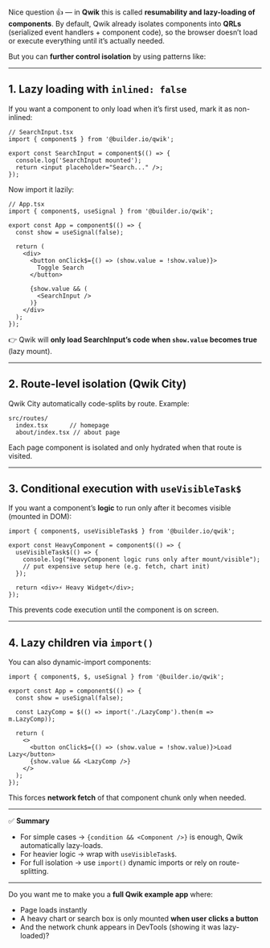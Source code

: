 Nice question 👍 — in **Qwik** this is called **resumability and lazy-loading of components**.
By default, Qwik already isolates components into **QRLs** (serialized event handlers + component code), so the browser doesn’t load or execute everything until it’s actually needed.

But you can **further control isolation** by using patterns like:

---

## 1. Lazy loading with `inlined: false`

If you want a component to only load when it’s first used, mark it as non-inlined:

```tsx
// SearchInput.tsx
import { component$ } from '@builder.io/qwik';

export const SearchInput = component$(() => {
  console.log('SearchInput mounted');
  return <input placeholder="Search..." />;
});
```

Now import it lazily:

```tsx
// App.tsx
import { component$, useSignal } from '@builder.io/qwik';

export const App = component$(() => {
  const show = useSignal(false);

  return (
    <div>
      <button onClick$={() => (show.value = !show.value)}>
        Toggle Search
      </button>

      {show.value && (
        <SearchInput />
      )}
    </div>
  );
});
```

👉 Qwik will **only load SearchInput’s code when `show.value` becomes true** (lazy mount).

---

## 2. Route-level isolation (Qwik City)

Qwik City automatically code-splits by route.
Example:

```
src/routes/
  index.tsx      // homepage
  about/index.tsx // about page
```

Each page component is isolated and only hydrated when that route is visited.

---

## 3. Conditional execution with `useVisibleTask$`

If you want a component’s **logic** to run only after it becomes visible (mounted in DOM):

```tsx
import { component$, useVisibleTask$ } from '@builder.io/qwik';

export const HeavyComponent = component$(() => {
  useVisibleTask$(() => {
    console.log("HeavyComponent logic runs only after mount/visible");
    // put expensive setup here (e.g. fetch, chart init)
  });

  return <div>⚡ Heavy Widget</div>;
});
```

This prevents code execution until the component is on screen.

---

## 4. Lazy children via `import()`

You can also dynamic-import components:

```tsx
import { component$, $, useSignal } from '@builder.io/qwik';

export const App = component$(() => {
  const show = useSignal(false);

  const LazyComp = $(() => import('./LazyComp').then(m => m.LazyComp));

  return (
    <>
      <button onClick$={() => (show.value = !show.value)}>Load Lazy</button>
      {show.value && <LazyComp />}
    </>
  );
});
```

This forces **network fetch** of that component chunk only when needed.

---

✅ **Summary**

* For simple cases → `{condition && <Component />}` is enough, Qwik automatically lazy-loads.
* For heavier logic → wrap with `useVisibleTask$`.
* For full isolation → use `import()` dynamic imports or rely on route-splitting.

---

Do you want me to make you a **full Qwik example app** where:

* Page loads instantly
* A heavy chart or search box is only mounted **when user clicks a button**
* And the network chunk appears in DevTools (showing it was lazy-loaded)?
